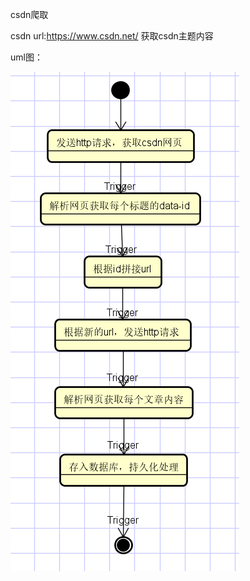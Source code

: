 csdn爬取

csdn url:https://www.csdn.net/
获取csdn主题内容

uml图：

![image](https://github.com/AlienAvatar/crawer/blob/master/src/main/java/images/crawer-csdn.png)

